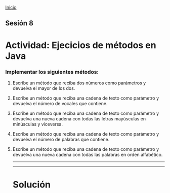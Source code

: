 <!-- No borrar o modificar -->
[Inicio](./index.md)

## Sesión 8 


<!-- Su documentación aquí -->

# Actividad: Ejecicios de métodos en Java

### Implementar los siguientes métodos:

1. Escribe un método que reciba dos números como parámetros y devuelva el mayor de los dos.
   
2. Escribe un método que reciba una cadena de texto como parámetro y devuelva el número de vocales que contiene.
   
3. Escribe un método que reciba una cadena de texto como parámetro y devuelva una nueva cadena con todas las letras mayúsculas en minúsculas y viceversa.
   
4. Escribe un método que reciba una cadena de texto como parámetro y devuelva el número de palabras que contiene.
   
5. Escribe un método que reciba una cadena de texto como parámetro y devuelva una nueva cadena con todas las palabras en orden alfabético.
   ______________
   ______________


   # Solución
   




